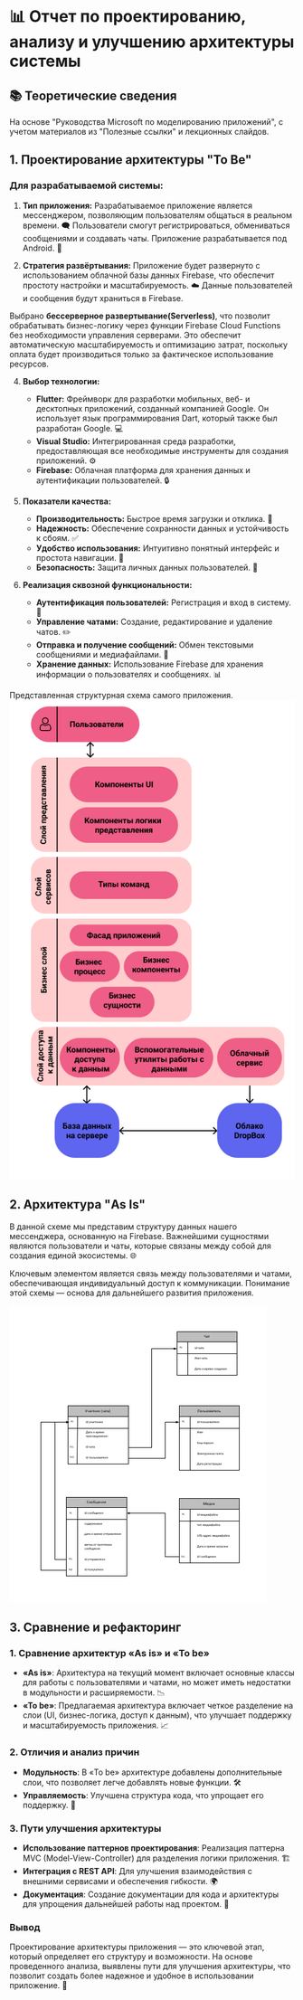 # 📊 Отчет по проектированию, анализу и улучшению архитектуры системы

## 📚 Теоретические сведения
На основе "Руководства Microsoft по моделированию приложений", с учетом материалов из "Полезные ссылки" и лекционных слайдов.

## 1. Проектирование архитектуры "To Be"

### Для разрабатываемой системы:

1. **Тип приложения:** Разрабатываемое приложение является мессенджером, позволяющим пользователям общаться в реальном времени. 🗨️ Пользователи смогут регистрироваться, обмениваться сообщениями и создавать чаты. Приложение разрабатывается под Android. 📱

2. **Стратегия развёртывания:** Приложение будет развернуто с использованием облачной базы данных Firebase, что обеспечит простоту настройки и масштабируемость. ☁️ Данные пользователей и сообщения будут храниться в Firebase.

Выбрано **бессерверное развертывание(Serverless)**, что позволит обрабатывать бизнес-логику через функции Firebase Cloud Functions без необходимости управления серверами. Это обеспечит автоматическую масштабируемость и оптимизацию затрат, поскольку оплата будет производиться только за фактическое использование ресурсов.

4. **Выбор технологии:**
   - **Flutter:** Фреймворк для разработки мобильных, веб- и десктопных приложений, созданный компанией Google. Он использует язык программирования Dart, который также был разработан Google. 💻
   - **Visual Studio:** Интегрированная среда разработки, предоставляющая все необходимые инструменты для создания приложений. ⚙️
   - **Firebase:** Облачная платформа для хранения данных и аутентификации пользователей. 🔒

5. **Показатели качества:**
   - **Производительность:** Быстрое время загрузки и отклика. 🚀
   - **Надежность:** Обеспечение сохранности данных и устойчивость к сбоям. ✅
   - **Удобство использования:** Интуитивно понятный интерфейс и простота навигации. 🧭
   - **Безопасность:** Защита личных данных пользователей. 🔐

6. **Реализация сквозной функциональности:** 
   - **Аутентификация пользователей:** Регистрация и вход в систему. 📝
   - **Управление чатами:** Создание, редактирование и удаление чатов. ✏️
   - **Отправка и получение сообщений:** Обмен текстовыми сообщениями и медиафайлами. 📩
   - **Хранение данных:** Использование Firebase для хранения информации о пользователях и сообщениях. 📊

Представленная структурная схема самого приложения.
  ![Структурная схема](img/architecture_PO.png)

## 2. Архитектура "As Is"

В данной схеме мы представим структуру данных нашего мессенджера, основанную на Firebase. Важнейшими сущностями являются пользователи и чаты, которые связаны между собой для создания единой экосистемы. 🌐

Ключевым элементом является связь между пользователями и чатами, обеспечивающая индивидуальный доступ к коммуникации. Понимание этой схемы — основа для дальнейшего развития приложения.

![Реляционная схема](https://github.com/Alexrshut/messages/blob/main/docs/img/UML-диаграмма.png)

## 3. Сравнение и рефакторинг

### 1. Сравнение архитектур «As is» и «To be»

- **«As is»**: Архитектура на текущий момент включает основные классы для работы с пользователями и чатами, но может иметь недостатки в модульности и расширяемости. 📉
- **«To be»**: Предлагаемая архитектура включает четкое разделение на слои (UI, бизнес-логика, доступ к данным), что улучшает поддержку и масштабируемость приложения. 📈

### 2. Отличия и анализ причин

- **Модульность**: В «To be» архитектуре добавлены дополнительные слои, что позволяет легче добавлять новые функции. 🛠️
- **Управляемость**: Улучшена структура кода, что упрощает его поддержку. 🔧

### 3. Пути улучшения архитектуры

- **Использование паттернов проектирования**: Реализация паттерна MVC (Model-View-Controller) для разделения логики приложения. 🏗️
- **Интеграция с REST API**: Для улучшения взаимодействия с внешними сервисами и обеспечения гибкости. 🌍
- **Документация**: Создание документации для кода и архитектуры для упрощения дальнейшей работы над проектом. 📖

### Вывод

Проектирование архитектуры приложения — это ключевой этап, который определяет его структуру и возможности. На основе проведенного анализа, выявлены пути для улучшения архитектуры, что позволит создать более надежное и удобное в использовании приложение. 🌟
